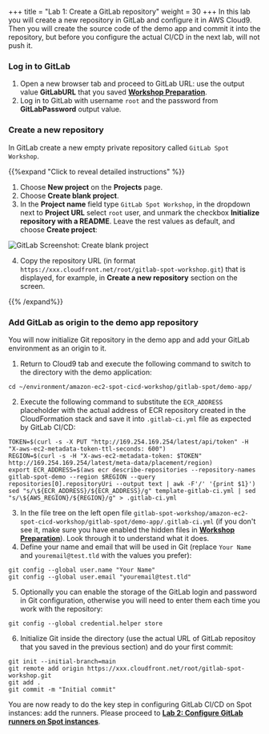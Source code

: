 +++
title = "Lab 1: Create a GitLab repository"
weight = 30
+++
In this lab you will create a new repository in GitLab and configure it in AWS Cloud9. Then you will create the source code of the demo app and commit it into the repository, but before you configure the actual CI/CD in the next lab, will not push it.

### Log in to GitLab

1. Open a new browser tab and proceed to GitLab URL: use the output value **GitLabURL** that you saved [**Workshop Preparation**](prep.html).
2. Log in to GitLab with username `root` and the password from **GitLabPassword** output value.

### Create a new repository

In GitLab create a new empty private repository called `GitLab Spot Workshop`.

{{%expand "Click to reveal detailed instructions" %}}
1. Choose **New project** on the **Projects** page.
2. Choose **Create blank project**.
3. In the **Project name** field type `GitLab Spot Workshop`, in the dropdown next to **Project URL** select `root` user, and unmark the checkbox **Initialize repository with a README**. Leave the rest values as default, and choose **Create project**:

![GitLab Screenshot: Create blank project](/images/gitlab-spot/GitLab-CreateBlankProject.png)

4. Copy the repository URL (in format `https://xxx.cloudfront.net/root/gitlab-spot-workshop.git`) that is displayed, for example, in **Create a new repository** section on the screen.

{{% /expand%}}

### Add GitLab as origin to the demo app repository

You will now initialize Git repository in the demo app and add your GitLab environment as an origin to it.

1. Return to Cloud9 tab and execute the following command to switch to the directory with the demo application:

```
cd ~/environment/amazon-ec2-spot-cicd-workshop/gitlab-spot/demo-app/
```

2. Execute the following command to substitute the `ECR_ADDRESS` placeholder with the actual address of ECR repository created in the CloudFormation stack and save it into `.gitlab-ci.yml` file as expected by GitLab CI/CD:

```
TOKEN=$(curl -s -X PUT "http://169.254.169.254/latest/api/token" -H "X-aws-ec2-metadata-token-ttl-seconds: 600")
REGION=$(curl -s -H "X-aws-ec2-metadata-token: $TOKEN" http://169.254.169.254/latest/meta-data/placement/region)
export ECR_ADDRESS=$(aws ecr describe-repositories --repository-names gitlab-spot-demo --region $REGION --query repositories[0].repositoryUri --output text | awk -F'/' '{print $1}')
sed "s/\${ECR_ADDRESS}/${ECR_ADDRESS}/g" template-gitlab-ci.yml | sed "s/\${AWS_REGION}/${REGION}/g" > .gitlab-ci.yml
```

3. In the file tree on the left open file `gitlab-spot-workshop/amazon-ec2-spot-cicd-workshop/gitlab-spot/demo-app/.gitlab-ci.yml` (if you don't see it, make sure you have enabled the hidden files in [**Workshop Preparation**](prep.html)). Look through it to understand what it does.
4. Define your name and email that will be used in Git (replace `Your Name` and `youremail@test.tld` with the values you prefer):

```
git config --global user.name "Your Name"
git config --global user.email "youremail@test.tld"
```

5. Optionally you can enable the storage of the GitLab login and password in Git configuration, otherwise you will need to enter them each time you work with the repository:

```
git config --global credential.helper store
```

6. Initialize Git inside the directory (use the actual URL of GitLab repositoy that you saved in the previous section) and do your first commit:

```
git init --initial-branch=main
git remote add origin https://xxx.cloudfront.net/root/gitlab-spot-workshop.git
git add .
git commit -m "Initial commit"
```

You are now ready to do the key step in configuring GitLab CI/CD on Spot instances: add the runners. Please proceed to [**Lab 2: Configure GitLab runners on Spot instances**](lab2.html).